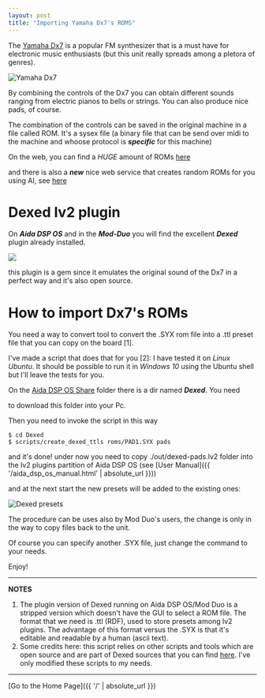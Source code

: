 ```yaml
---
layout: post
title: "Importing Yamaha Dx7's ROMS"
---
```


The [Yamaha Dx7](https://en.wikipedia.org/wiki/Yamaha_DX7) is a popular FM synthesizer that is a must have for electronic music enthusiasts (but this unit really spreads among a pletora of genres).

![Yamaha Dx7](yamaha-dx7.jpg)

By combining the controls of the Dx7 you can obtain different sounds ranging from electric pianos to bells or strings. You can also produce nice pads, of course.

The combination of the controls can be saved in the original machine in a file called ROM. It's a sysex file (a binary file that can be send over midi to the machine
and whoose protocol is _**specific**_ for this machine)

On the web, you can find a _HUGE_ amount of ROMs [here](http://bobbyblues.recup.ch/yamaha_dx7/dx7_patches.html)

and there is also a _**new**_ nice web service that creates random ROMs for you using AI, see [here](https://www.thisdx7cartdoesnotexist.com/)

# Dexed lv2 plugin

On _**Aida DSP OS**_ and in the _**Mod-Duo**_ you will find the excellent _**Dexed**_ plugin already installed. 

[ ![](dexed1rev-small-size.png) ](dexed1rev-full-size.png)

this plugin is a gem since it emulates the original sound of the Dx7 in a perfect way and it's also open source.

# How to import Dx7's ROMs

You need a way to convert tool to convert the .SYX rom file into a .ttl preset file that you can copy on the board [1].

I've made a script that does that for you [2]: I have tested it on _Linux Ubuntu_. It should be possible to run it in _Windows 10_ using the Ubuntu shell but I'll leave the tests for you.

On the [Aida DSP OS Share](https://drive.google.com/drive/folders/11b5uSavJboytXnDFgocN8cjFrTf7xIc7?usp=sharing) folder there is a dir named _**Dexed**_. You need

to download this folder into your Pc.

Then you need to invoke the script in this way

```
$ cd Dexed
$ scripts/create_dexed_ttls roms/PAD1.SYX pads
```

and it's done! under now you need to copy ./out/dexed-pads.lv2 folder into
the lv2 plugins partition of Aida DSP OS (see [User Manual]({{ '/aida_dsp_os_manual.html' | absolute_url }}))

and at the next start the new presets will be added to the existing ones:

![Dexed presets](dexed1rev-preset.png)

The procedure can be uses also by Mod Duo's users, the change is only in the way to copy files
back to the unit.

Of course you can specify another .SYX file, just change the command to your needs.

Enjoy!

---
**NOTES**

1. The plugin version of Dexed running on Aida DSP OS/Mod Duo is a stripped version
which doesn't have the GUI to select a ROM file. The format that we need is .ttl (RDF), used to store presets among lv2 plugins. The advantage
of this format versus the .SYX is that it's editable and readable by a human (ascii text).
2. Some credits here: this script relies on other scripts and tools which are open source and are part of Dexed sources that
you can find [here](https://github.com/dcoredump/dexed). I've only modified these scripts to my needs.

---

[Go to the Home Page]({{ '/' | absolute_url }})
